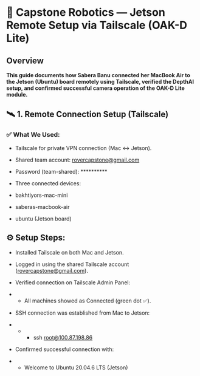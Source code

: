 # 🧠 Capstone Robotics — Jetson Remote Setup via Tailscale (OAK-D Lite)
## Overview

**This guide documents how Sabera Banu connected her MacBook Air to the Jetson (Ubuntu) board remotely using Tailscale, verified the DepthAI setup, and confirmed successful camera operation of the OAK-D Lite module.**

## 🛰️ 1. Remote Connection Setup (Tailscale)
### ✅ What We Used:

- Tailscale for private VPN connection (Mac ↔ Jetson).

- Shared team account: rovercapstone@gmail.com

- Password (team-shared): **********

- Three connected devices:

- bakhtiyors-mac-mini

- saberas-macbook-air

- ubuntu (Jetson board)





## ⚙️ Setup Steps:

- Installed Tailscale on both Mac and Jetson.

- Logged in using the shared Tailscale account (rovercapstone@gmail.com).

- Verified connection on Tailscale Admin Panel:

- - All machines showed as Connected (green dot ✅).

- SSH connection was established from Mac to Jetson:

- - - ssh root@100.87.198.86


- Confirmed successful connection with:

- - Welcome to Ubuntu 20.04.6 LTS (Jetson)